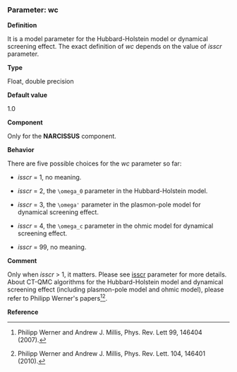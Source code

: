 ### Parameter: wc

**Definition**

It is a model parameter for the Hubbard-Holstein model or dynamical screening effect. The exact definition of *wc* depends on the value of *isscr* parameter.

**Type**

Float, double precision

**Default value**

1.0

**Component**

Only for the **NARCISSUS** component.

**Behavior**

There are five possible choices for the *wc* parameter so far:

* *isscr* = 1, no meaning.

* *isscr* = 2, the ``\omega_0`` parameter in the Hubbard-Holstein model.

* *isscr* = 3, the ``\omega'`` parameter in the plasmon-pole model for dynamical screening effect.

* *isscr* = 4, the ``\omega_c`` parameter in the ohmic model for dynamical screening effect.

* *isscr* = 99, no meaning.

**Comment**

Only when *isscr* > 1, it matters. Please see [isscr](p_isscr.md) parameter for more details. About CT-QMC algorithms for the Hubbard-Holstein model and dynamical screening effect (including plasmon-pole model and ohmic model), please refer to Philipp Werner's papers[^1][^2].

**Reference**

[^1]: Philipp Werner and Andrew J. Millis, Phys. Rev. Lett 99, 146404 (2007).

[^2]: Philipp Werner and Andrew J. Millis, Phys. Rev. Lett. 104, 146401 (2010).